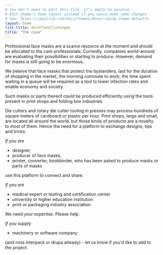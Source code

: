 ```yaml
---
# You don't need to edit this file, it's empty on purpose.
# Edit theme's home layout instead if you wanna make some changes
# See: https://jekyllrb.com/docs/themes/#overriding-theme-defaults
layout: home
list_title: Veröffentlichungen
title: "The case"
---
```


Professional face masks are a scarce resource at the moment and should be allocated to the care professionals. Currently, companies world-around are evaluating their possibilities or starting to produce. However, demand for masks is still going to be enormous.

We beleive that face masks that protect the bystanders, last for the duration of shopping in the market, the morning commute to work, the time spent waiting in a queue will be required as a tool to lower infection rates and enable economy and society.

Such masks or parts thereof could be produced efficiently using the tools present in print shops and folding box industries. 

Die cutters and rotary die cutter tooling in presses may process hundreds of square meters of cardboard or plastic per hour. Print shops, large and small, are located all around the world, but those kinds of products are a novelty to most of them. Hence the need for a platform to exchange designs, tips and tricks.

_If you are_

- designer,
- producer of face masks,
- printer, converter, bookbinder, who has been asked to produce masks or parts of masks

use this platform to connect and share.

_If you are_

- medical expert or testing and certification center
- university or higher education institution
- print or packaging industry association

We need your expertise. Please help.

_If you supply_

- machinery or software company

(and miss interpack or drupa already) - let us know if you'd like to add to the project.


